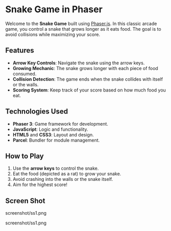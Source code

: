 # Snake Game in Phaser

Welcome to the **Snake Game** built using [Phaser.js](https://phaser.io/). In this classic arcade game, you control a snake that grows longer as it eats food. The goal is to avoid collisions while maximizing your score.

## Features
- **Arrow Key Controls**: Navigate the snake using the arrow keys.
- **Growing Mechanic**: The snake grows longer with each piece of food consumed.
- **Collision Detection**: The game ends when the snake collides with itself or the walls.
- **Scoring System**: Keep track of your score based on how much food you eat.

## Technologies Used
- **Phaser 3**: Game framework for development.
- **JavaScript**: Logic and functionality.
- **HTML5** and **CSS3**: Layout and design.
- **Parcel**: Bundler for module management.

## How to Play
1. Use the **arrow keys** to control the snake.
2. Eat the food (depicted as a rat) to grow your snake.
3. Avoid crashing into the walls or the snake itself.
4. Aim for the highest score!

## Screen Shot
screenshot/ss1.png

screenshot/ss1.png

